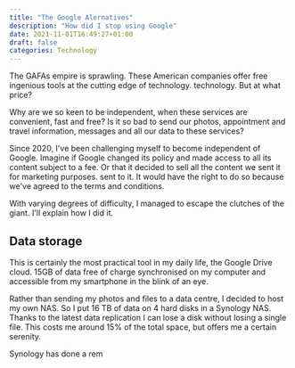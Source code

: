 ```yaml
---
title: "The Google Alernatives"
description: "How did I stop using Google"
date: 2021-11-01T16:49:27+01:00 
draft: false
categories: Technology
---
```


The GAFAs empire is sprawling. These American companies offer free ingenious tools at the cutting edge of technology.
technology. But at what price?

<!--more-->

Why are we so keen to be independent, when these services are convenient, fast and free? Is it so bad
to send our photos, appointment and travel information, messages and all our data to these services?

Since 2020, I've been challenging myself to become independent of Google. Imagine if Google changed its policy
and made access to all its content subject to a fee. Or that it decided to sell all the content we sent it for marketing purposes.
sent to it. It would have the right to do so because we've agreed to the terms and conditions.

With varying degrees of difficulty, I managed to escape the clutches of the giant. I'll explain how I did it.

## Data storage

This is certainly the most practical tool in my daily life, the Google Drive cloud. 15GB of data free of charge
synchronised on my computer and accessible from my smartphone in the blink of an eye.

Rather than sending my photos and files to a data centre, I decided to host my own NAS. So I put 16 TB
of data on 4 hard disks in a Synology NAS. Thanks to the latest data replication
I can lose a disk without losing a single file. This costs me around 15% of the total space, but
offers me a certain serenity.

Synology has done a rem